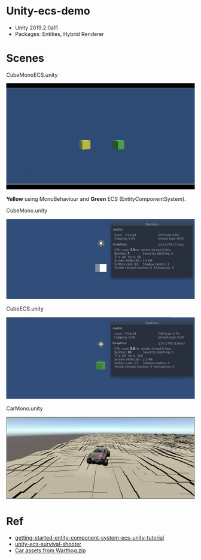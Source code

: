 # Unity-ecs-demo

* Unity 2019.2.0a11
* Packages: Entities, Hybrid Renderer

# Scenes

CubeMonoECS.unity

![](doc/cube-mono-ecs.gif)

**Yellow** using MonoBehaviour and **Green** ECS (EntityComponentSystem).

CubeMono.unity

![](doc/cube-mono.png)

CubeECS.unity

![](doc/cube-ecs.png)

CarMono.unity

![](doc/car-mono.png)



# Ref

* [getting-started-entity-component-system-ecs-unity-tutorial](http://gyanendushekhar.com/2018/08/01/getting-started-entity-component-system-ecs-unity-tutorial)
* [unity-ecs-survival-shooter](http://infalliblecode.com/unity-ecs-survival-shooter-part-1)
* [Car assets from Warthog.zip](http://files.holistic3d.com/Resources/Warthog.zip)